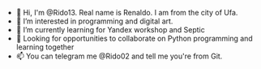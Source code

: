 - 👋 Hi, I'm @Rido13. Real name is Renaldo. I am from the city of Ufa.
- 👀 I’m interested in programming and digital art.
- 🌱 I’m currently learning for Yandex workshop and Septic
- 💞️ Looking for opportunities to collaborate on Python programming and learning together
- 📫 You can telegram me @Rido02 and tell me you're from Git.

<!---
Rido13/Rido13 is a ✨ special ✨ repository because its `README.md` (this file) appears on your GitHub profile.
You can click the Preview link to take a look at your changes.
--->

